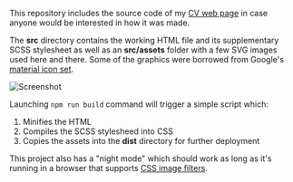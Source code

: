 This repository includes the source code of my [CV web page](https://cv.kamilwolter.com) in case anyone would be interested in how it was made.

The **src** directory contains the working HTML file and its supplementary SCSS stylesheet as well as an **src/assets** folder with a few SVG images used here and there. Some of the graphics were borrowed from Google's [material icon set](https://fonts.google.com/icons).

![Screenshot](../main/preview.png)

Launching `npm run build` command will trigger a simple script which:

1. Minifies the HTML
2. Compiles the SCSS stylesheed into CSS
3. Copies the assets into the **dist** directory for further deployment

This project also has a "night mode" which should work as long as it's running in a browser that supports [CSS image filters](https://developer.mozilla.org/en-US/docs/Web/CSS/filter).
